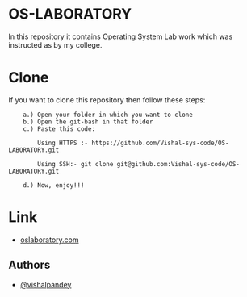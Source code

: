 # OS-LABORATORY
In this repository it contains Operating System Lab work which was instructed as by my college.

# Clone
If you want to clone this repository then follow these steps:

        a.) Open your folder in which you want to clone
        b.) Open the git-bash in that folder
        c.) Paste this code:

            Using HTTPS :- https://github.com/Vishal-sys-code/OS-LABORATORY.git

            Using SSH:- git clone git@github.com:Vishal-sys-code/OS-LABORATORY.git

        d.) Now, enjoy!!!

# Link
- [oslaboratory.com](https://vishal-sys-code.github.io/OS-LABORATORY/)

## Authors

- [@vishalpandey](https://github.com/Vishal-sys-code)

